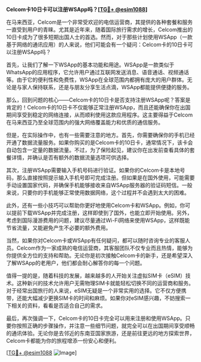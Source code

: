 **Celcom卡10日卡可以注册WSApp吗？[[TG💪+ @esim1088](https://t.me/s/esim1088)]**

在马来西亚，Celcom是一个非常受欢迎的电信运营商，其提供的各种套餐和服务一直受到用户的青睐。尤其是近年来，随着国际旅行需求的增长，Celcom推出的10日卡成为了很多短期出国人士的首选。然而，对于那些计划使用WSApp（一款基于网络的通讯应用）的人来说，他们可能会有一个疑问：Celcom卡的10日卡可以注册WSApp吗？

首先，让我们了解一下WSApp的基本功能和用途。WSApp是一款类似于WhatsApp的应用程序，它允许用户通过互联网发送消息、语音通话、视频通话等。由于它的便利性和免费性，WSApp在全球范围内都拥有庞大的用户群体。无论是与家人保持联系，还是与朋友分享生活点滴，WSApp都能提供便捷的服务。

那么，回到问题的核心——Celcom卡的10日卡是否支持注册WSApp呢？答案是肯定的！Celcom卡的10日卡不仅能够正常注册WSApp，而且还能确保你在出国期间享受到稳定的网络连接，从而顺利使用这款应用程序。这主要得益于Celcom在马来西亚乃至全球范围内的强大网络覆盖能力和优质的通信服务。

但是，在实际操作中，也有一些需要注意的地方。首先，你需要确保你的手机已经开通了数据流量服务。如果你购买的是Celcom卡的10日卡，通常情况下，该卡会自动包含一定量的数据流量。不过，为了保险起见，建议你在出发前查看具体的套餐详情，并确认是否有额外的数据流量选项可供选择。

其次，注册WSApp需要输入手机号码进行验证。如果你的Celcom卡是本地号码，那么直接按照提示输入手机号即可完成注册。但如果是在国外使用，可能需要手动设置国家代码，并确保手机能够接收来自WSApp服务器的验证码短信。一般来说，只要你的手机能够正常使用数据网络，这个过程并不会遇到太大的困难。

此外，还有一些小技巧可以帮助你更好地使用Celcom卡和WSApp。例如，你可以提前下载WSApp并完成注册，这样即使到了国外，也能立即开始使用。另外，考虑到国际漫游费用的问题，建议尽量通过Wi-Fi网络来使用WSApp，这样既能节省流量，又能避免产生不必要的额外费用。

当然，如果你对Celcom卡或WSApp有任何疑问，都可以随时咨询专业的客服人员。Celcom作为一家成熟的电信运营商，其客服团队不仅专业而且热情，能够为你提供全方位的支持和帮助。无论你是初次接触Celcom卡的新手，还是希望深入了解WSApp的老用户，他们都会耐心解答你的每一个问题。

值得一提的是，随着科技的发展，越来越多的人开始关注虚拟SIM卡（eSIM）技术。这种新兴的技术允许用户无需物理SIM卡就能轻松切换不同的运营商和服务。对于经常出国旅行的人来说，eSIM无疑是一个非常实用的选择。它不仅方便携带，还能大幅减少更换SIM卡的时间和麻烦。如果你对eSIM感兴趣，不妨搜索一下相关的资料，看看是否适合自己的需求。

最后，再次强调一下，Celcom卡的10日卡完全可以用来注册和使用WSApp。只要你按照正确的步骤操作，并注意一些细节问题，就完全可以在出国期间享受顺畅的通讯体验。无论你是去邻近的东南亚国家旅游，还是前往更远的地方探索世界，Celcom卡都能为你的旅程增添一份安心和便利。

[[TG💪+ @esim1088](https://t.me/s/esim1088) ![Image](https://i.postimg.cc/4NQfJmqS/Snipaste-2025-05-13-00-14-12.png)]